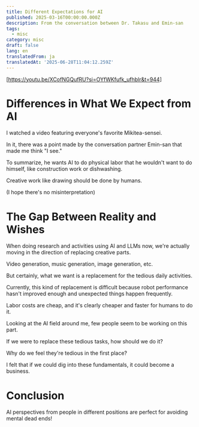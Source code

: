 ```yaml
---
title: Different Expectations for AI
published: 2025-03-16T00:00:00.000Z
description: From the conversation between Dr. Takasu and Emin-san
tags:
  - misc
category: misc
draft: false
lang: en
translatedFrom: ja
translatedAt: '2025-06-28T11:04:12.259Z'
---
```

[https://youtu.be/XCofNGQufRU?si=OYfWKfufk_ufhblr&t=944]


# Differences in What We Expect from AI

I watched a video featuring everyone's favorite Mikitea-sensei.

In it, there was a point made by the conversation partner Emin-san that made me think "I see."

To summarize, he wants AI to do physical labor that he wouldn't want to do himself, like construction work or dishwashing.

Creative work like drawing should be done by humans.

(I hope there's no misinterpretation)

# The Gap Between Reality and Wishes

When doing research and activities using AI and LLMs now, we're actually moving in the direction of replacing creative parts.

Video generation, music generation, image generation, etc.

But certainly, what we want is a replacement for the tedious daily activities.

Currently, this kind of replacement is difficult because robot performance hasn't improved enough and unexpected things happen frequently.

Labor costs are cheap, and it's clearly cheaper and faster for humans to do it.

Looking at the AI field around me, few people seem to be working on this part.

If we were to replace these tedious tasks, how should we do it?

Why do we feel they're tedious in the first place?

I felt that if we could dig into these fundamentals, it could become a business.

# Conclusion

AI perspectives from people in different positions are perfect for avoiding mental dead ends!
